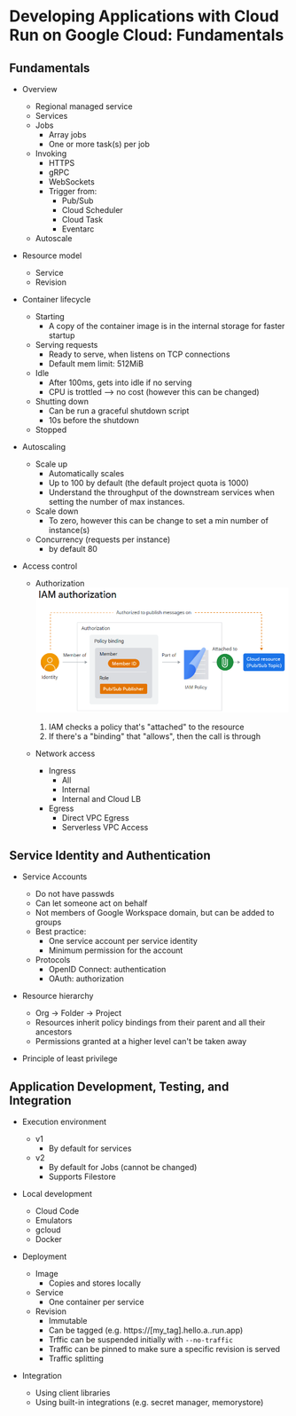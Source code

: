 # Developing Applications with Cloud Run on Google Cloud: Fundamentals

## Fundamentals

- Overview
    - Regional managed service
    - Services
    - Jobs
        - Array jobs
        - One or more task(s) per job
    - Invoking
        - HTTPS
        - gRPC
        - WebSockets
        - Trigger from:
            - Pub/Sub
            - Cloud Scheduler
            - Cloud Task
            - Eventarc
    - Autoscale

- Resource model
    - Service
    - Revision

- Container lifecycle
    - Starting
        - A copy of the container image is in the internal storage for faster startup
    - Serving requests
        - Ready to serve, when  listens on TCP connections
        - Default mem limit: 512MiB
    - Idle
        - After 100ms, gets into idle if no serving
        - CPU is trottled --> no cost (however this can be changed)
    - Shutting down
        - Can be run a graceful shutdown script
        - 10s before the shutdown
    - Stopped

- Autoscaling
    - Scale up
        - Automatically scales
        - Up to 100 by default (the default project quota is 1000)
        - Understand the throughput of the downstream services when setting the number of max instances.
    - Scale down
        - To zero, however this can be change to set a min number of instance(s)
    - Concurrency (requests per instance)
        - by default 80

- Access control
    - Authorization
        ![alt text](../images/image-28.png)

        1. IAM checks a policy that's "attached" to the resource
        2. If there's a "binding" that "allows", then the call is through

    - Network access
        - Ingress
            - All
            - Internal
            - Internal and Cloud LB
        - Egress
            - Direct VPC Egress
            - Serverless VPC Access

## Service Identity and Authentication

- Service Accounts
    - Do not have passwds
    - Can let someone act on behalf
    - Not members of Google Workspace domain, but can be added to groups
    - Best practice:
        - One service account per service identity
        - Minimum permission for the account
    - Protocols
        - OpenID Connect: authentication
        - OAuth: authorization

- Resource hierarchy
    - Org -> Folder -> Project
    - Resources inherit policy bindings from their parent and all their ancestors
    - Permissions granted at a higher level can't be taken away

- Principle of least privilege

## Application Development, Testing, and Integration

- Execution environment
    - v1
        - By default for services
    - v2
        - By default for Jobs (cannot be changed)
        - Supports Filestore

- Local development
    - Cloud Code
    - Emulators
    - gcloud
    - Docker

- Deployment
    - Image
        - Copies and stores locally
    - Service
        - One container per service
    - Revision
        - Immutable
        - Can be tagged (e.g. https://[my_tag].hello.a..run.app)
        - Trffic can be suspended initially with `--no-traffic`
        - Traffic can be pinned to make sure a specific revision is served
        - Traffic splitting

- Integration
    - Using client libraries
    - Using built-in integrations (e.g. secret manager, memorystore)
